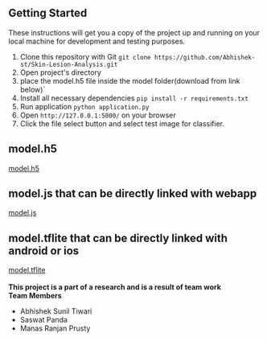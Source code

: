 
## Getting Started
These instructions will get you a copy of the project up and running on your local machine for development and testing purposes.
1. Clone this repository with Git `git clone https://github.com/Abhishek-st/Skin-Lesion-Analysis.git`
2. Open project's directory
3. place the model.h5 file inside the model folder(download from link below)`
4. Install all necessary dependencies `pip install -r requirements.txt`
5. Run application `python application.py`
6. Open `http://127.0.0.1:5000/` on your browser
7. Click the file select button and select test image for classifier.

<h2>model.h5</h2>
<a href="https://drive.google.com/file/d/1ZIKZMjvVFL7h8Y04vFBHyIxUnB4kdkLr/view?usp=sharing">model.h5</a>
<br>
<h2>model.js that can be directly linked with webapp</h2>
<a href="https://drive.google.com/file/d/16V3wU2MAUu45RdJMuRlGJNagt5epnIku/view?usp=sharing">model.js</a>
<br>
<h2>model.tflite that can be directly linked with android or ios</h2>
<a href="https://drive.google.com/file/d/16X8TfBDutfI6peqfFKAigsdF7_8aVHqp/view?usp=sharing">model.tflite</a>
<br>

<br>
<b>This project is a part of a research and is a result of team work</b>
<br><strong>Team Members</strong>
<ul>
  <li>Abhishek Sunil Tiwari</li>
  <li>Saswat Panda</li>
  <li>Manas Ranjan Prusty</li>
 </ul>
